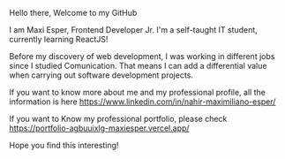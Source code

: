 Hello there, Welcome to my GitHub 

I am Maxi Esper, Frontend Developer Jr.
I'm a self-taught IT student, currently learning ReactJS!

Before my discovery of web development, I was working in different jobs since I studied Comunication. That means I can add a differential value when carrying out software development projects.

If you want to know more about me and my professional profile, all the information is here https://www.linkedin.com/in/nahir-maximiliano-esper/

If you want to Know my professional portfolio, please check https://portfolio-agbuuixlg-maxiesper.vercel.app/


Hope you find this interesting!
